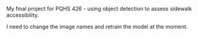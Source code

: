 My final project for PQHS 426 - using object detection to assess sidewalk accessibility.

I need to change the image names and retrain the model at the moment.

